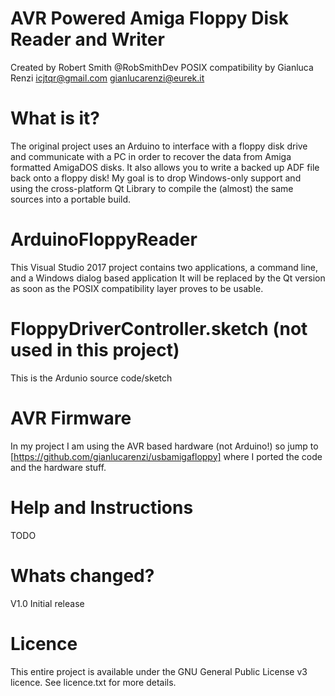 # AVR Powered Amiga Floppy Disk Reader and Writer
Created by Robert Smith @RobSmithDev 
POSIX compatibility by Gianluca Renzi <icjtqr@gmail.com> <gianlucarenzi@eurek.it>

# What is it?
The original project uses an Arduino to interface with a floppy disk drive and communicate with a PC in order to recover the data from Amiga formatted AmigaDOS disks.
It also allows you to write a backed up ADF file back onto a floppy disk!
My goal is to drop Windows-only support and using the cross-platform Qt Library to compile the (almost) the same sources into a portable build.

# ArduinoFloppyReader
This Visual Studio 2017 project contains two applications, a command line, and a Windows dialog based application
It will be replaced by the Qt version as soon as the POSIX compatibility layer proves to be usable.


# FloppyDriverController.sketch (not used in this project)
This is the Ardunio source code/sketch

# AVR Firmware
In my project I am using the AVR based hardware (not Arduino!) so jump to [https://github.com/gianlucarenzi/usbamigafloppy] where I ported the code and the hardware stuff.

# Help and Instructions 
TODO

# Whats changed?
V1.0 Initial release

# Licence
This entire project is available under the GNU General Public License v3 licence.  See licence.txt for more details.
